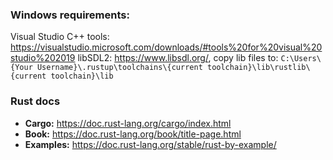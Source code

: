 ### Windows requirements:
Visual Studio C++ tools: https://visualstudio.microsoft.com/downloads/#tools%20for%20visual%20studio%202019
libSDL2: https://www.libsdl.org/, copy lib files to: 
`C:\Users\{Your Username}\.rustup\toolchains\{current toolchain}\lib\rustlib\{current toolchain}\lib`

### Rust docs
* __Cargo:__ https://doc.rust-lang.org/cargo/index.html
* __Book:__ https://doc.rust-lang.org/book/title-page.html
* __Examples:__ https://doc.rust-lang.org/stable/rust-by-example/


